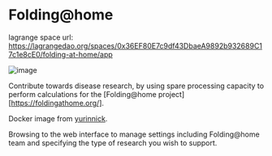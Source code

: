 Folding@home
=======

lagrange space url: https://lagrangedao.org/spaces/0x36EF80E7c9df43DbaeA9892b932689C17c1e8cE0/folding-at-home/app

![image](https://github.com/ElioLam/awesome-swanchain/assets/69795569/cb87c8a6-6636-4888-9363-3c49b3f2a754)


Contribute towards disease research, by using spare processing capacity to perform calculations for the [Folding@home project][https://foldingathome.org/].

Docker image from [yurinnick](https://github.com/yurinnick/folding-at-home-docker).

Browsing to the web interface to manage settings including Folding@home team and specifying the type of research you wish to support.
